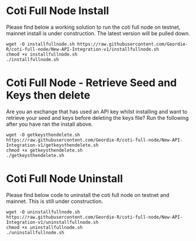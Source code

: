 # Coti Full Node Install
Please find below a working solution to run the coti full node on testnet, mainnet install is under construction. The latest version will be pulled down.

```
wget -O installfullnode.sh https://raw.githubusercontent.com/Geordie-R/coti-full-node/New-API-Integration-v1/installfullnode.sh
chmod +x installfullnode.sh
./installfullnode.sh

```


# Coti Full Node - Retrieve Seed and Keys then delete
Are you an exchange that has used an API key whilst installing and want to retrieve your seed and keys before deleting the keys file? Run the following after you have ran the install above.

```
wget -O getkeysthendelete.sh https://raw.githubusercontent.com/Geordie-R/coti-full-node/New-API-Integration-v1/getkeysthendelete.sh
chmod +x getkeysthendelete.sh
./getkeysthendelete.sh

```




# Coti Full Node Uninstall
Please find below code to uninstall the coti full node on testnet and mainnet.  This is still under construction.

```
wget -O uninstallfullnode.sh https://raw.githubusercontent.com/Geordie-R/coti-full-node/New-API-Integration-v1/uninstallfullnode.sh
chmod +x uninstallfullnode.sh
./uninstallfullnode.sh

```



